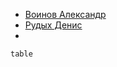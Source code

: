 

* [Воинов Александр](3.%20ТеррИМчане/Воинов%20Александр.md)
* [Рудых Денис](3.%20ТеррИМчане/Рудых%20Денис.md)
* 



```dataview
table


```

